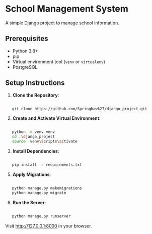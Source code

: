 # School Management System

A simple Django project to manage school information.

## Prerequisites

- Python 3.8+
- pip
- Virtual environment tool (`venv` or `virtualenv`)
- PostgreSQL

## Setup Instructions

1. **Clone the Repository**:

```bash

   git clone https://github.com/Springhawk27/django_project.git

```

2. **Create and Activate Virtual Environment**:

```bash

   python -m venv venv
   cd .\django_project
   source  venv\Scripts\activate

```

3. **Install Dependencies**:

```bash

   pip install -r requirements.txt

```

5. **Apply Migrations**:

```bash

   python manage.py makemigrations
   python manage.py migrate

```

6. **Run the Server**:

```bash

   python manage.py runserver

```

Visit http://127.0.0.1:8000 in your browser.
